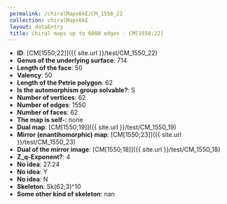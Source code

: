 ```yaml
--- 
 permalink: /chiralMaps6kE/CM_1550_22 
 collection: chiralMaps6kE
 layout: dataEntry
 title: Chiral maps up to 6000 edges - CM[1550;22]
---
```


- **ID**: [CM[1550;22]]({{ site.url }}/test/CM_1550_22)
- **Genus of the underlying surface**: 714
- **Length of the face**: 50
- **Valency**: 50
- **Length of the Petrie polygon**: 62
- **Is the automorphism group solvable?**: S
- **Number of vertices**: 62
- **Number of edges**: 1550
- **Number of faces**: 62
- **The map is self-**: none
- **Dual map**: [CM[1550;19]]({{ site.url }}/test/CM_1550_19)
- **Mirror (enantihomorphic) map**: [CM[1550;23]]({{ site.url }}/test/CM_1550_23)
- **Dual of the mirror image**: [CM[1550;18]]({{ site.url }}/test/CM_1550_18)
- **Z_q-Exponent?**: 4
- **No idea**:  27:24
- **No idea**: Y
- **No idea**: N
- **Skeleton**: Sk(62;3)^10
- **Some other kind of skeleton**: nan
